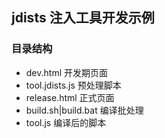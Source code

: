 ## jdists 注入工具开发示例

### 目录结构

* dev.html 开发期页面
* tool.jdists.js 预处理脚本
* release.html 正式页面
* build.sh|build.bat 编译批处理
* tool.js 编译后的脚本